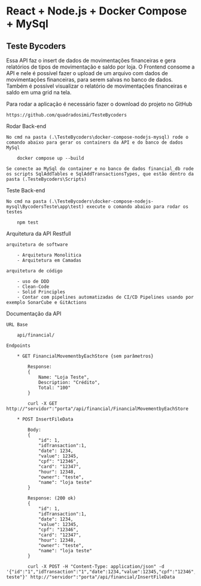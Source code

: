 # React + Node.js + Docker Compose + MySql

## Teste Bycoders

Essa API faz o insert de dados de movimentações financeiras e gera relatórios de tipos de movimentação e saldo por loja.
O Frontend consome a API e nele é possível fazer o upload de um arquivo com dados de movimentações financeiras, para
serem salvas no banco de dados. Também é possível visualizar o relatório de movimentações financeiras e saldo em uma 
grid na tela.

Para rodar a aplicação é necessário fazer o download do projeto no GitHub

	https://github.com/quadradosimi/TesteBycoders

Rodar Back-end
	
	No cmd na pasta (.\TesteBycoders\docker-compose-nodejs-mysql) rode o comando abaixo para gerar os containers da API e do banco de dados MySql
	
		docker compose up --build 
	
	Se conecte ao MySql do container e no banco de dados financial_db rode os scripts SqlAddTables e SqlAddTransactionsTypes, que estão dentro da 
	pasta (.TesteBycoders\Scripts)	
	
Teste Back-end

	No cmd na pasta (.\TesteBycoders\docker-compose-nodejs-mysql\BycodersTeste\app\test) execute o comando abaixo para rodar os testes
	
		npm test

Arquitetura da API Restfull

	arquitetura de software
				
		- Arquitetura Monolitica
		- Arquitetura em Camadas
					
	arquitetura de código
				
		- uso de DDD 
		- Clean-Code
		- Solid Principles
		- Contar com pipelines automatizadas de CI/CD Pipelines usando por exemplo SonarCube e GitActions
		
Documentação da API

	URL Base
	
		api/financial/

	Endpoints
	
		* GET FinancialMovementbyEachStore {sem parâmetros}
		
			Response:
			{
				Name: "Loja Teste",
				Description: "Crédito",
				Total: "100"
			}
			
			curl -X GET http://"servidor":"porta"/api/financial/FinancialMovementbyEachStore
		
		* POST InsertFileData
		
			Body: 
			{
				"id": 1,
				"idTransaction":1,
				"date": 1234,
				"value": 12345,
				"cpf": "12346",
				"card": "12347",
				"hour": 12348,
				"owner": "teste",
				"name": "loja teste"
			}
			
			Response: (200 ok)
			{
				"id": 1,
				"idTransaction":1,
				"date": 1234,
				"value": 12345,
				"cpf": "12346",
				"card": "12347",
				"hour": 12348,
				"owner": "teste",
				"name": "loja teste"
			}
			
			curl -X POST -H "Content-Type: application/json" -d '{"id":"1","idTransaction":"1","date":1234,"value":12345,"cpf":"12346","card":"12346","hour":12348,"owner":"teste","name":"loja teste"}' http://"servidor":"porta"/api/financial/InsertFileData

			
		
	

	

	
			
